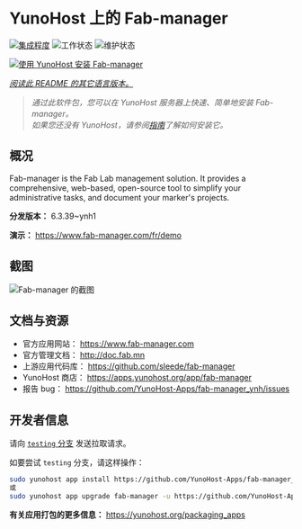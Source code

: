 <!--
注意：此 README 由 <https://github.com/YunoHost/apps/tree/master/tools/readme_generator> 自动生成
请勿手动编辑。
-->

# YunoHost 上的 Fab-manager

[![集成程度](https://apps.yunohost.org/badge/integration/fab-manager)](https://ci-apps.yunohost.org/ci/apps/fab-manager/)
![工作状态](https://apps.yunohost.org/badge/state/fab-manager)
![维护状态](https://apps.yunohost.org/badge/maintained/fab-manager)

[![使用 YunoHost 安装 Fab-manager](https://install-app.yunohost.org/install-with-yunohost.svg)](https://install-app.yunohost.org/?app=fab-manager)

*[阅读此 README 的其它语言版本。](./ALL_README.md)*

> *通过此软件包，您可以在 YunoHost 服务器上快速、简单地安装 Fab-manager。*  
> *如果您还没有 YunoHost，请参阅[指南](https://yunohost.org/install)了解如何安装它。*

## 概况

Fab-manager is the Fab Lab management solution. It provides a comprehensive, web-based, open-source tool to simplify your administrative tasks, and document your marker's projects.


**分发版本：** 6.3.39~ynh1

**演示：** <https://www.fab-manager.com/fr/demo>

## 截图

![Fab-manager 的截图](./doc/screenshots/dashboard-mockup.webp)

## 文档与资源

- 官方应用网站： <https://www.fab-manager.com>
- 官方管理文档： <http://doc.fab.mn>
- 上游应用代码库： <https://github.com/sleede/fab-manager>
- YunoHost 商店： <https://apps.yunohost.org/app/fab-manager>
- 报告 bug： <https://github.com/YunoHost-Apps/fab-manager_ynh/issues>

## 开发者信息

请向 [`testing` 分支](https://github.com/YunoHost-Apps/fab-manager_ynh/tree/testing) 发送拉取请求。

如要尝试 `testing` 分支，请这样操作：

```bash
sudo yunohost app install https://github.com/YunoHost-Apps/fab-manager_ynh/tree/testing --debug
或
sudo yunohost app upgrade fab-manager -u https://github.com/YunoHost-Apps/fab-manager_ynh/tree/testing --debug
```

**有关应用打包的更多信息：** <https://yunohost.org/packaging_apps>
